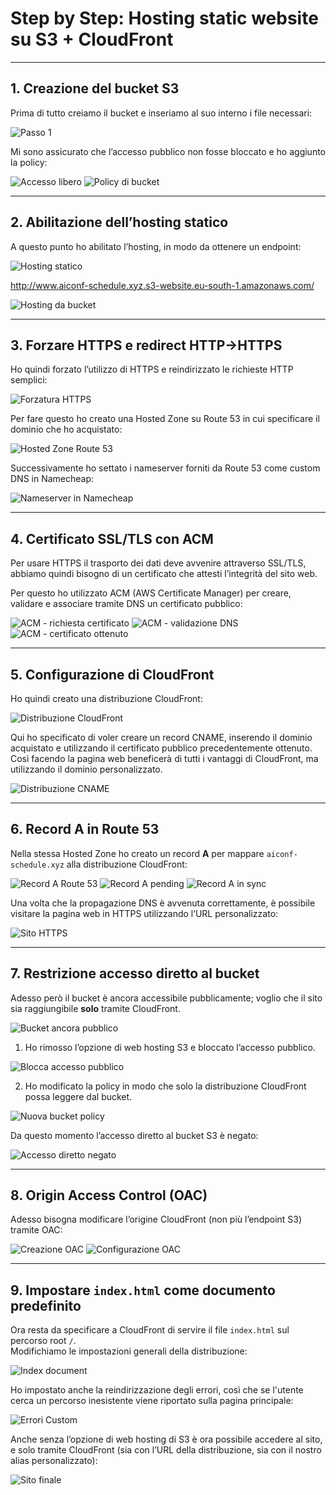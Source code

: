 # Step by Step: Hosting static website su S3 + CloudFront

---

## 1. Creazione del bucket S3

Prima di tutto creiamo il bucket e inseriamo al suo interno i file necessari:

![Passo 1](media/image1.png)

Mi sono assicurato che l’accesso pubblico non fosse bloccato e ho aggiunto la policy:

![Accesso libero](media/image2.png)
![Policy di bucket](media/image3.png)

---

## 2. Abilitazione dell’hosting statico

A questo punto ho abilitato l’hosting, in modo da ottenere un endpoint:

![Hosting statico](media/image4.png)

http://www.aiconf-schedule.xyz.s3-website.eu-south-1.amazonaws.com/


![Hosting da bucket](media/image5.png)

---

## 3. Forzare HTTPS e redirect HTTP→HTTPS

Ho quindi forzato l’utilizzo di HTTPS e reindirizzato le richieste HTTP semplici:

![Forzatura HTTPS](media/image6.png)

Per fare questo ho creato una Hosted Zone su Route 53 in cui specificare il dominio che ho acquistato:

![Hosted Zone Route 53](media/image7.png)

Successivamente ho settato i nameserver forniti da Route 53 come custom DNS in Namecheap:

![Nameserver in Namecheap](media/image8.png)

---

## 4. Certificato SSL/TLS con ACM

Per usare HTTPS il trasporto dei dati deve avvenire attraverso SSL/TLS, abbiamo quindi bisogno di un certificato che attesti l’integrità del sito web.

Per questo ho utilizzato ACM (AWS Certificate Manager) per creare, validare e associare tramite DNS un certificato pubblico:

![ACM - richiesta certificato](media/image9.png)
![ACM - validazione DNS](media/image10.png)
![ACM - certificato ottenuto](media/image11.png)

---

## 5. Configurazione di CloudFront

Ho quindi creato una distribuzione CloudFront:

![Distribuzione CloudFront](media/image12.png)

Qui ho specificato di voler creare un record CNAME, inserendo il dominio acquistato e utilizzando il certificato pubblico precedentemente ottenuto. Così facendo la pagina web beneficerà di tutti i vantaggi di CloudFront, ma utilizzando il dominio personalizzato.

![Distribuzione CNAME](media/image13.png)

---

## 6. Record A in Route 53

Nella stessa Hosted Zone ho creato un record **A** per mappare `aiconf-schedule.xyz` alla distribuzione CloudFront:

![Record A Route 53](media/image14.png)
![Record A pending](media/image15.png)
![Record A in sync](media/image16.png)

Una volta che la propagazione DNS è avvenuta correttamente, è possibile visitare la pagina web in HTTPS utilizzando l’URL personalizzato:

![Sito HTTPS](media/image17.png)

---

## 7. Restrizione accesso diretto al bucket

Adesso però il bucket è ancora accessibile pubblicamente; voglio che il sito sia raggiungibile **solo** tramite CloudFront.

![Bucket ancora pubblico](media/image18.png)

1. Ho rimosso l’opzione di web hosting S3 e bloccato l’accesso pubblico.

![Blocca accesso pubblico](media/image19.png)

2. Ho modificato la policy in modo che solo la distribuzione CloudFront possa leggere dal bucket.

![Nuova bucket policy](media/image20.png)

Da questo momento l’accesso diretto al bucket S3 è negato:

![Accesso diretto negato](media/image22.png)

---

## 8. Origin Access Control (OAC)

Adesso bisogna modificare l’origine CloudFront (non più l’endpoint S3) tramite OAC:

![Creazione OAC](media/image23.png)
![Configurazione OAC](media/image24.png)

---

## 9. Impostare `index.html` come documento predefinito

Ora resta da specificare a CloudFront di servire il file `index.html` sul percorso root `/`.  
Modifichiamo le impostazioni generali della distribuzione:

![Index document](media/image25.png)

Ho impostato anche la reindirizzazione degli errori, così che se l'utente cerca un percorso inesistente viene riportato sulla pagina principale:

![Errori Custom](media/image26.png)

Anche senza l’opzione di web hosting di S3 è ora possibile accedere al sito, e solo tramite CloudFront (sia con l’URL della distribuzione, sia con il nostro alias personalizzato):

![Sito finale](media/image27.png)

